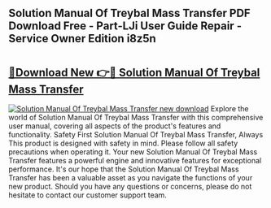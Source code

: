 ## Solution Manual Of Treybal Mass Transfer PDF Download Free - Part-LJi User Guide Repair - Service Owner Edition i8z5n

# <h2><a href="http://bc49419.oget.top/?id=Solution+Manual+Of+Treybal+Mass+Transfer">🔗Download New 👉🔴 Solution Manual Of Treybal Mass Transfer</a></h2>

[![Solution Manual Of Treybal Mass Transfer new download](https://i.imgur.com/5g1atiW.png)](http://bc49419.oget.top/?id=Solution+Manual+Of+Treybal+Mass+Transfer)
Explore the world of Solution Manual Of Treybal Mass Transfer with this comprehensive user manual, covering all aspects of the product's features and functionality. Safety First Solution Manual Of Treybal Mass Transfer, Always This product is designed with safety in mind. Please follow all safety precautions when operating it. Your new Solution Manual Of Treybal Mass Transfer features a powerful engine and innovative features for exceptional performance. It's our hope that the Solution Manual Of Treybal Mass Transfer has been a valuable asset as you navigate the functions of your new product. Should you have any questions or concerns, please do not hesitate to contact our customer support team.
